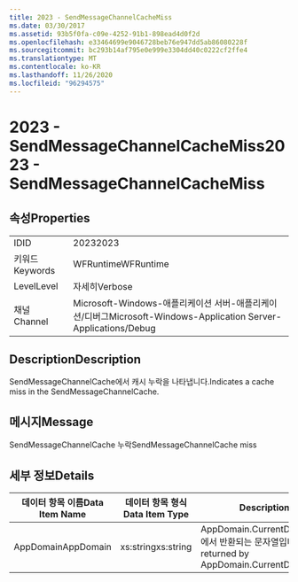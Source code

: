```yaml
---
title: 2023 - SendMessageChannelCacheMiss
ms.date: 03/30/2017
ms.assetid: 93b5f0fa-c09e-4252-91b1-898ead4d0f2d
ms.openlocfilehash: e33464699e9046728beb76e947dd5ab86080228f
ms.sourcegitcommit: bc293b14af795e0e999e3304dd40c0222cf2ffe4
ms.translationtype: MT
ms.contentlocale: ko-KR
ms.lasthandoff: 11/26/2020
ms.locfileid: "96294575"
---
```

# <a name="2023---sendmessagechannelcachemiss"></a><span data-ttu-id="e4f2a-102">2023 - SendMessageChannelCacheMiss</span><span class="sxs-lookup"><span data-stu-id="e4f2a-102">2023 - SendMessageChannelCacheMiss</span></span>

## <a name="properties"></a><span data-ttu-id="e4f2a-103">속성</span><span class="sxs-lookup"><span data-stu-id="e4f2a-103">Properties</span></span>  
  
|||  
|-|-|  
|<span data-ttu-id="e4f2a-104">ID</span><span class="sxs-lookup"><span data-stu-id="e4f2a-104">ID</span></span>|<span data-ttu-id="e4f2a-105">2023</span><span class="sxs-lookup"><span data-stu-id="e4f2a-105">2023</span></span>|  
|<span data-ttu-id="e4f2a-106">키워드</span><span class="sxs-lookup"><span data-stu-id="e4f2a-106">Keywords</span></span>|<span data-ttu-id="e4f2a-107">WFRuntime</span><span class="sxs-lookup"><span data-stu-id="e4f2a-107">WFRuntime</span></span>|  
|<span data-ttu-id="e4f2a-108">Level</span><span class="sxs-lookup"><span data-stu-id="e4f2a-108">Level</span></span>|<span data-ttu-id="e4f2a-109">자세히</span><span class="sxs-lookup"><span data-stu-id="e4f2a-109">Verbose</span></span>|  
|<span data-ttu-id="e4f2a-110">채널</span><span class="sxs-lookup"><span data-stu-id="e4f2a-110">Channel</span></span>|<span data-ttu-id="e4f2a-111">Microsoft-Windows-애플리케이션 서버-애플리케이션/디버그</span><span class="sxs-lookup"><span data-stu-id="e4f2a-111">Microsoft-Windows-Application Server-Applications/Debug</span></span>|  
  
## <a name="description"></a><span data-ttu-id="e4f2a-112">Description</span><span class="sxs-lookup"><span data-stu-id="e4f2a-112">Description</span></span>  

 <span data-ttu-id="e4f2a-113">SendMessageChannelCache에서 캐시 누락을 나타냅니다.</span><span class="sxs-lookup"><span data-stu-id="e4f2a-113">Indicates a cache miss in the SendMessageChannelCache.</span></span>  
  
## <a name="message"></a><span data-ttu-id="e4f2a-114">메시지</span><span class="sxs-lookup"><span data-stu-id="e4f2a-114">Message</span></span>  

 <span data-ttu-id="e4f2a-115">SendMessageChannelCache 누락</span><span class="sxs-lookup"><span data-stu-id="e4f2a-115">SendMessageChannelCache miss</span></span>  
  
## <a name="details"></a><span data-ttu-id="e4f2a-116">세부 정보</span><span class="sxs-lookup"><span data-stu-id="e4f2a-116">Details</span></span>  
  
|<span data-ttu-id="e4f2a-117">데이터 항목 이름</span><span class="sxs-lookup"><span data-stu-id="e4f2a-117">Data Item Name</span></span>|<span data-ttu-id="e4f2a-118">데이터 항목 형식</span><span class="sxs-lookup"><span data-stu-id="e4f2a-118">Data Item Type</span></span>|<span data-ttu-id="e4f2a-119">Description</span><span class="sxs-lookup"><span data-stu-id="e4f2a-119">Description</span></span>|  
|--------------------|--------------------|-----------------|  
|<span data-ttu-id="e4f2a-120">AppDomain</span><span class="sxs-lookup"><span data-stu-id="e4f2a-120">AppDomain</span></span>|<span data-ttu-id="e4f2a-121">xs:string</span><span class="sxs-lookup"><span data-stu-id="e4f2a-121">xs:string</span></span>|<span data-ttu-id="e4f2a-122">AppDomain.CurrentDomain.FriendlyName에서 반환되는 문자열입니다.</span><span class="sxs-lookup"><span data-stu-id="e4f2a-122">The string returned by AppDomain.CurrentDomain.FriendlyName.</span></span>|
